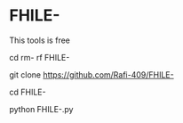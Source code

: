 # FHILE-
This tools is free 


cd 
rm- rf FHILE-

git clone https://github.com/Rafi-409/FHILE-

cd FHILE-

python FHILE-.py
